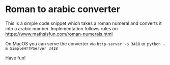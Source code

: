 # Roman to arabic converter

This is a simple code snippet which takes a roman numeral and converts it into a arabic number.
Implementation follows rules on https://www.mathsisfun.com/roman-numerals.html

On MacOS you can serve the converter via `http-server -p 3418` or `python -m SimpleHTTPServer 3418`

Have fun!
